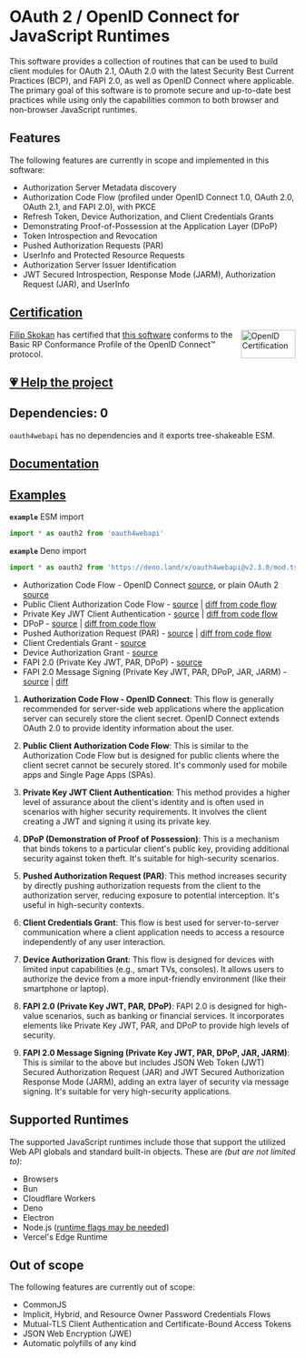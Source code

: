 # OAuth 2 / OpenID Connect for JavaScript Runtimes

This software provides a collection of routines that can be used to build client modules for OAuth 2.1, OAuth 2.0 with the latest Security Best Current Practices (BCP), and FAPI 2.0, as well as OpenID Connect where applicable. The primary goal of this software is to promote secure and up-to-date best practices while using only the capabilities common to both browser and non-browser JavaScript runtimes.

## Features

The following features are currently in scope and implemented in this software:

- Authorization Server Metadata discovery
- Authorization Code Flow (profiled under OpenID Connect 1.0, OAuth 2.0, OAuth 2.1, and FAPI 2.0), with PKCE
- Refresh Token, Device Authorization, and Client Credentials Grants
- Demonstrating Proof-of-Possession at the Application Layer (DPoP)
- Token Introspection and Revocation
- Pushed Authorization Requests (PAR)
- UserInfo and Protected Resource Requests
- Authorization Server Issuer Identification
- JWT Secured Introspection, Response Mode (JARM), Authorization Request (JAR), and UserInfo

## [Certification](https://openid.net/certification/faq/)

[<img width="96" height="50" align="right" src="https://user-images.githubusercontent.com/241506/166977513-7cd710a9-7f60-4944-aebe-a658e9f36375.png" alt="OpenID Certification">](#certification)

[Filip Skokan](https://github.com/panva) has certified that [this software](https://github.com/panva/oauth4webapi) conforms to the Basic RP Conformance Profile of the OpenID Connect™ protocol.

## [💗 Help the project](https://github.com/sponsors/panva)

## Dependencies: 0

`oauth4webapi` has no dependencies and it exports tree-shakeable ESM.

## [Documentation](docs/README.md)

## [Examples](examples/README.md)

**`example`** ESM import

```js
import * as oauth2 from 'oauth4webapi'
```

**`example`** Deno import

```js
import * as oauth2 from 'https://deno.land/x/oauth4webapi@v2.3.0/mod.ts'
```

- Authorization Code Flow - OpenID Connect [source](examples/code.ts), or plain OAuth 2 [source](examples/oauth.ts)
- Public Client Authorization Code Flow - [source](examples/public.ts) | [diff from code flow](examples/public.diff)
- Private Key JWT Client Authentication - [source](examples/private_key_jwt.ts) | [diff from code flow](examples/private_key_jwt.diff)
- DPoP - [source](examples/dpop.ts) | [diff from code flow](examples/dpop.diff)
- Pushed Authorization Request (PAR) - [source](examples/par.ts) | [diff from code flow](examples/par.diff)
- Client Credentials Grant - [source](examples/client_credentials.ts)
- Device Authorization Grant - [source](examples/device_authorization_grant.ts)
- FAPI 2.0 (Private Key JWT, PAR, DPoP) - [source](examples/fapi2.ts)
- FAPI 2.0 Message Signing (Private Key JWT, PAR, DPoP, JAR, JARM) - [source](examples/fapi2-message-signing.ts) | [diff](examples/fapi2-message-signing.diff)

1. **Authorization Code Flow - OpenID Connect**: This flow is generally recommended for server-side web applications where the application server can securely store the client secret. OpenID Connect extends OAuth 2.0 to provide identity information about the user.

2. **Public Client Authorization Code Flow**: This is similar to the Authorization Code Flow but is designed for public clients where the client secret cannot be securely stored. It's commonly used for mobile apps and Single Page Apps (SPAs).

3. **Private Key JWT Client Authentication**: This method provides a higher level of assurance about the client's identity and is often used in scenarios with higher security requirements. It involves the client creating a JWT and signing it using its private key.

4. **DPoP (Demonstration of Proof of Possession)**: This is a mechanism that binds tokens to a particular client's public key, providing additional security against token theft. It's suitable for high-security scenarios.

5. **Pushed Authorization Request (PAR)**: This method increases security by directly pushing authorization requests from the client to the authorization server, reducing exposure to potential interception. It's useful in high-security contexts.

6. **Client Credentials Grant**: This flow is best used for server-to-server communication where a client application needs to access a resource independently of any user interaction.

7. **Device Authorization Grant**: This flow is designed for devices with limited input capabilities (e.g., smart TVs, consoles). It allows users to authorize the device from a more input-friendly environment (like their smartphone or laptop).

8. **FAPI 2.0 (Private Key JWT, PAR, DPoP)**: FAPI 2.0 is designed for high-value scenarios, such as banking or financial services. It incorporates elements like Private Key JWT, PAR, and DPoP to provide high levels of security.

9. **FAPI 2.0 Message Signing (Private Key JWT, PAR, DPoP, JAR, JARM)**: This is similar to the above but includes JSON Web Token (JWT) Secured Authorization Request (JAR) and JWT Secured Authorization Response Mode (JARM), adding an extra layer of security via message signing. It's suitable for very high-security applications.


## Supported Runtimes

The supported JavaScript runtimes include those that support the utilized Web API globals and standard built-in objects. These are _(but are not limited to)_:

- Browsers
- Bun
- Cloudflare Workers
- Deno
- Electron
- Node.js ([runtime flags may be needed](https://github.com/panva/oauth4webapi/issues/8))
- Vercel's Edge Runtime

## Out of scope

The following features are currently out of scope:

- CommonJS
- Implicit, Hybrid, and Resource Owner Password Credentials Flows
- Mutual-TLS Client Authentication and Certificate-Bound Access Tokens
- JSON Web Encryption (JWE)
- Automatic polyfills of any kind

